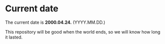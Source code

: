 # Current date

The current date is **2000.04.24.** (YYYY.MM.DD.)

This repository will be good when the world ends, so we will know how long it lasted.